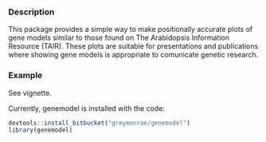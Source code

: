 <!-- README.md is generated from README.Rmd. Please edit that file -->
### Description

This package provides a simple way to make positionally accurate plots of gene models similar to those found on The Arabidopsis Information Resource (TAIR). These plots are suitable for presentations and publications where showing gene models is appropriate to comunicate genetic research.

### Example

See vignette.

Currently, genemodel is installed with the code:

``` r
devtools::install_bitbucket("greymonroe/genemodel")
library(genemodel)
```
